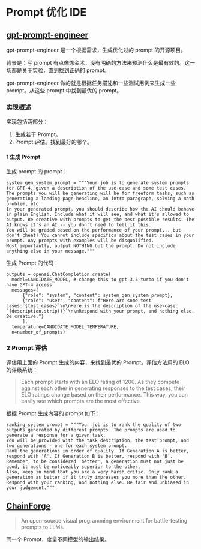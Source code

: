 # Prompt 优化 IDE
## [gpt-prompt-engineer](https://github.com/mshumer/gpt-prompt-engineer)


gpt-prompt-engineer 是一个根据需求，生成优化过的 prompt 的开源项目。

背景是：写 prompt 有点像炼金术。没有明确的方法来预测什么是最有效的。这一切都是关于实验，直到找到正确的 prompt。

gpt-prompt-engineer 做的就是根据任务描述和一些测试用例来生成一些 prompt。从这些 prompt 中找到最优的 prompt。

### 实现概述
实现包括两部分：
1. 生成若干 Prompt。
2. Prompt 评估。找到最好的哪个。

#### 1 生成 Prompt
生成 prompt 的 prompt：
```
system_gen_system_prompt = """Your job is to generate system prompts for GPT-4, given a description of the use-case and some test cases.
The prompts you will be generating will be for freeform tasks, such as generating a landing page headline, an intro paragraph, solving a math problem, etc.
In your generated prompt, you should describe how the AI should behave in plain English. Include what it will see, and what it's allowed to output. Be creative with prompts to get the best possible results. The AI knows it's an AI -- you don't need to tell it this.
You will be graded based on the performance of your prompt... but don't cheat! You cannot include specifics about the test cases in your prompt. Any prompts with examples will be disqualified.
Most importantly, output NOTHING but the prompt. Do not include anything else in your message."""
```

生成 Prompt 的代码：
```
outputs = openai.ChatCompletion.create(
  model=CANDIDATE_MODEL, # change this to gpt-3.5-turbo if you don't have GPT-4 access
  messages=[
      {"role": "system", "content": system_gen_system_prompt},
      {"role": "user", "content": f"Here are some test cases:`{test_cases}`\n\nHere is the description of the use-case: `{description.strip()}`\n\nRespond with your prompt, and nothing else. Be creative."}
      ],
  temperature=CANDIDATE_MODEL_TEMPERATURE,
  n=number_of_prompts)
```

### 2 Prompt 评估
评估用上面的 Prompt 生成的内容，来找到最优的 Prompt。评估方法用的 ELO 的评级系统：
>  Each prompt starts with an ELO rating of 1200. As they compete against each other in generating responses to the test cases, their ELO ratings change based on their performance. This way, you can easily see which prompts are the most effective.

根据 Prompt 生成内容的 prompt 如下：
```
ranking_system_prompt = """Your job is to rank the quality of two outputs generated by different prompts. The prompts are used to generate a response for a given task.
You will be provided with the task description, the test prompt, and two generations - one for each system prompt.
Rank the generations in order of quality. If Generation A is better, respond with 'A'. If Generation B is better, respond with 'B'.
Remember, to be considered 'better', a generation must not just be good, it must be noticeably superior to the other.
Also, keep in mind that you are a very harsh critic. Only rank a generation as better if it truly impresses you more than the other.
Respond with your ranking, and nothing else. Be fair and unbiased in your judgement."""
```

## [ChainForge](https://github.com/ianarawjo/ChainForge)
> An open-source visual programming environment for battle-testing prompts to LLMs.

同一个 Prompt，度量不同模型的输出结果。